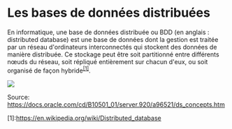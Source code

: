 # Les bases de données distribuées

En informatique, une base de données distribuée ou BDD (en anglais : distributed database) est une base de données 
dont la gestion est traitée par un réseau d'ordinateurs interconnectés qui stockent des données de manière distribuée. 
Ce stockage peut être soit partitionné entre différents nœuds du réseau, soit répliqué entièrement sur chacun d'eux, 
ou soit organisé de façon hybride<sup>[[1]](#alchemy-docs-1)</sup>.


![](ddbms_illustration_readme.gif)

Source: https://docs.oracle.com/cd/B10501_01/server.920/a96521/ds_concepts.htm








<a name="sqlalchemy-docs-1">[1]</a>:https://en.wikipedia.org/wiki/Distributed_database
